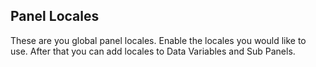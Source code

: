 ## Panel Locales
These are you global panel locales. Enable the locales you would like to use. After that you can add locales to Data Variables and Sub Panels.
